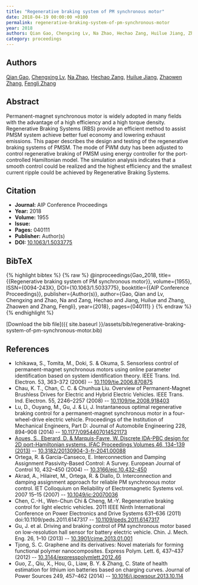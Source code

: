 ```yaml
---
title: "Regenerative braking system of PM synchronous motor"
date: 2018-04-19 00:00:00 +0100
permalink: regenerative-braking-system-of-pm-synchronous-motor
year: 2018
authors: Qian Gao, Chengxing Lv, Na Zhao, Hechao Zang, Huilue Jiang, Zhaowen Zhang, Fengli Zhang
category: proceedings
---
```

 
## Authors
[Qian Gao](authors/qian-gao), [Chengxing Lv](authors/chengxing-lv), [Na Zhao](authors/na-zhao), [Hechao Zang](authors/hechao-zang), [Huilue Jiang](authors/huilue-jiang), [Zhaowen Zhang](authors/zhaowen-zhang), [Fengli Zhang](authors/fengli-zhang)
 
## Abstract
Permanent-magnet synchronous motor is widely adopted in many fields with the advantage of a high efficiency and a high torque density. Regenerative Braking Systems (RBS) provide an efficient method to assist PMSM system achieve better fuel economy and lowering exhaust emissions. This paper describes the design and testing of the regenerative braking systems of PMSM. The mode of PWM duty has been adjusted to control regenerative braking of PMSM using energy controller for the port-controlled Hamiltonian model. The simulation analysis indicates that a smooth control could be realized and the highest efficiency and the smallest current ripple could be achieved by Regenerative Braking Systems.
 
## Citation
- **Journal:** AIP Conference Proceedings
- **Year:** 2018
- **Volume:** 1955
- **Issue:** 
- **Pages:** 040111
- **Publisher:** Author(s)
- **DOI:** [10.1063/1.5033775](https://doi.org/10.1063/1.5033775)
 
## BibTeX
{% highlight bibtex %}
{% raw %}
@inproceedings{Gao_2018,
  title={{Regenerative braking system of PM synchronous motor}},
  volume={1955},
  ISSN={0094-243X},
  DOI={10.1063/1.5033775},
  booktitle={{AIP Conference Proceedings}},
  publisher={Author(s)},
  author={Gao, Qian and Lv, Chengxing and Zhao, Na and Zang, Hechao and Jiang, Huilue and Zhang, Zhaowen and Zhang, Fengli},
  year={2018},
  pages={040111}
}
{% endraw %}
{% endhighlight %}
 
[Download the bib file]({{ site.baseurl }}/assets/bib/regenerative-braking-system-of-pm-synchronous-motor.bib)
 
## References
- Ichikawa, S., Tomita, M., Doki, S. & Okuma, S. Sensorless control of permanent-magnet synchronous motors using online parameter identification based on system identification theory. IEEE Trans. Ind. Electron. 53, 363–372 (2006) -- [10.1109/tie.2006.870875](https://doi.org/10.1109/tie.2006.870875)
- Chau, K. T., Chan, C. C. & Chunhua Liu. Overview of Permanent-Magnet Brushless Drives for Electric and Hybrid Electric Vehicles. IEEE Trans. Ind. Electron. 55, 2246–2257 (2008) -- [10.1109/tie.2008.918403](https://doi.org/10.1109/tie.2008.918403)
- Lu, D., Ouyang, M., Gu, J. & Li, J. Instantaneous optimal regenerative braking control for a permanent-magnet synchronous motor in a four-wheel-drive electric vehicle. Proceedings of the Institution of Mechanical Engineers, Part D: Journal of Automobile Engineering 228, 894–908 (2014) -- [10.1177/0954407014521173](https://doi.org/10.1177/0954407014521173)
- [Aoues, S., Eberard, D. & Marquis-Favre, W. Discrete IDA-PBC design for 2D port-Hamiltonian systems. IFAC Proceedings Volumes 46, 134–139 (2013)](discrete-ida-pbc-design-for-2d-port-hamiltonian-systems) -- [10.3182/20130904-3-fr-2041.00088](https://doi.org/10.3182/20130904-3-fr-2041.00088)
- Ortega, R. & García-Canseco, E. Interconnection and Damping Assignment Passivity-Based Control: A Survey. European Journal of Control 10, 432–450 (2004) -- [10.3166/ejc.10.432-450](https://doi.org/10.3166/ejc.10.432-450)
- Akrad, A., Hilairet, M., Ortega, R. & Diallo, D. Interconnection and damping assignment approach for reliable PM synchronous motor control. IET Colloquium on Reliability of Electromagnetic Systems vol. 2007 15–15 (2007) -- [10.1049/ic:20070036](https://doi.org/10.1049/ic:20070036)
- Chen, C.-H., Wen-Chun Chi & Cheng, M.-Y. Regenerative braking control for light electric vehicles. 2011 IEEE Ninth International Conference on Power Electronics and Drive Systems 631–636 (2011) doi:10.1109/peds.2011.6147317 -- [10.1109/peds.2011.6147317](https://doi.org/10.1109/peds.2011.6147317)
- Gu, J. et al. Driving and braking control of PM synchronous motor based on low-resolution hall sensor for battery electric vehicle. Chin. J. Mech. Eng. 26, 1–10 (2013) -- [10.3901/cjme.2013.01.001](https://doi.org/10.3901/cjme.2013.01.001)
- Tjong, S. C. Graphene and its derivatives: Novel materials for forming functional polymer nanocomposites. Express Polym. Lett. 6, 437–437 (2012) -- [10.3144/expresspolymlett.2012.46](https://doi.org/10.3144/expresspolymlett.2012.46)
- Guo, Z., Qiu, X., Hou, G., Liaw, B. Y. & Zhang, C. State of health estimation for lithium ion batteries based on charging curves. Journal of Power Sources 249, 457–462 (2014) -- [10.1016/j.jpowsour.2013.10.114](https://doi.org/10.1016/j.jpowsour.2013.10.114)

